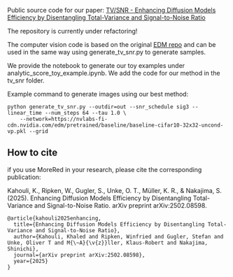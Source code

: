 Public source code for our paper: [TV/SNR - Enhancing Diffusion Models Efficiency by Disentangling Total-Variance and Signal-to-Noise Ratio](https://arxiv.org/abs/2502.08598) 

The repository is currently under refactoring! 

The computer vision code is based on the original [EDM repo](https://github.com/NVlabs/edm) and can be used in the same way using generate_tv_snr.py to generate samples.

We provide the notebook to generate our toy examples under analytic_score_toy_example.ipynb.
We add the code for our method in the tv_snr folder.

Example command to generate images using our best method:
```
python generate_tv_snr.py --outdir=out --snr_schedule sig3 --linear_time --num_steps 64 --tau 1.0 \
    --network=https://nvlabs-fi-cdn.nvidia.com/edm/pretrained/baseline/baseline-cifar10-32x32-uncond-vp.pkl --grid

```

## How to cite
if you use MoreRed in your research, please cite the corresponding publication:

Kahouli, K., Ripken, W., Gugler, S., Unke, O. T., Müller, K. R., & Nakajima, S. (2025). Enhancing Diffusion Models Efficiency by Disentangling Total-Variance and Signal-to-Noise Ratio. arXiv preprint arXiv:2502.08598.

    @article{kahouli2025enhancing,
      title={Enhancing Diffusion Models Efficiency by Disentangling Total-Variance and Signal-to-Noise Ratio},
      author={Kahouli, Khaled and Ripken, Winfried and Gugler, Stefan and Unke, Oliver T and M{\~A}{\v{z}}ller, Klaus-Robert and Nakajima, Shinichi},
      journal={arXiv preprint arXiv:2502.08598},
      year={2025}
    }
